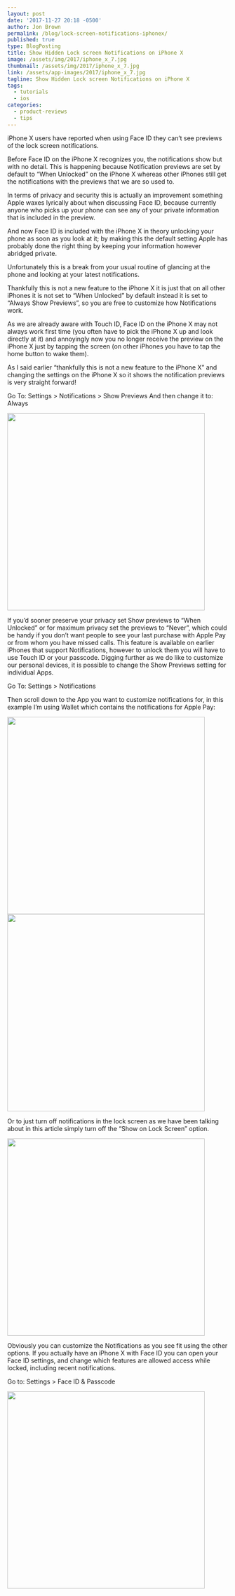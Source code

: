 ```yaml
---
layout: post
date: '2017-11-27 20:18 -0500'
author: Jon Brown
permalink: /blog/lock-screen-notifications-iphonex/
published: true
type: BlogPosting
title: Show Hidden Lock screen Notifications on iPhone X
image: /assets/img/2017/iphone_x_7.jpg
thumbnail: /assets/img/2017/iphone_x_7.jpg
link: /assets/app-images/2017/iphone_x_7.jpg
tagline: Show Hidden Lock screen Notifications on iPhone X
tags:
  - tutorials
  - ios
categories:
  - product-reviews
  - tips
---
```

iPhone X users have reported when using Face ID they can’t see previews of the lock screen notifications.

Before Face ID on the iPhone X recognizes you, the notifications show but with no detail.
This is happening because Notification previews are set by default to “When Unlocked” on the iPhone X whereas other iPhones still get the notifications with the previews that we are so used to.

In terms of privacy and security this is actually an improvement something Apple waxes lyrically about when discussing Face ID, because currently anyone who picks up your phone can see any of your private information that is included in the preview.

And now Face ID is included with the iPhone X in theory unlocking your phone as soon as you look at it; by making this the default setting Apple has probably done the right thing by keeping your information however abridged private.

Unfortunately this is a break from your usual routine of glancing at the phone and looking at your latest notifications.

Thankfully this is not a new feature to the iPhone X it is just that on all other iPhones it is not set to “When Unlocked” by default instead it is set to “Always Show Previews”, so you are free to customize how Notifications work.

As we are already aware with Touch ID, Face ID on the iPhone X may not always work first time (you often have to pick the iPhone X up and look directly at it) and annoyingly now you no longer receive the preview on the iPhone X just by tapping the screen (on other iPhones you have to tap the home button to wake them).

As I said earlier “thankfully this is not a new feature to the iPhone X” and changing the settings on the iPhone X so it shows the notification previews is very straight forward!

Go To:
Settings > Notifications > Show Previews
And then change it to: Always

<img src="{{ site.site_cdn }}/assets/img/blog/2017/iphonexlock/image1.png" class="img-fluid rounded m-2" width="450" />

If you’d sooner preserve your privacy set Show previews to “When Unlocked” or for maximum privacy set the previews to “Never”, which could be handy if you don’t want people to see your last purchase with Apple Pay or from whom you have missed calls.
This feature is available on earlier iPhones that support Notifications, however to unlock them you will have to use Touch ID or your passcode.
Digging further as we do like to customize our personal devices, it is possible to change the Show Previews setting for individual Apps.

Go To:
Settings > Notifications

Then scroll down to the App you want to customize notifications for, in this example I’m using Wallet which contains the notifications for Apple Pay:

<img src="{{ site.site_cdn }}/assets/img/blog/2017/iphonexlock/image3.png" class="img-fluid rounded m-2" width="450" />

<img src="{{ site.site_cdn }}/assets/img/blog/2017/iphonexlock/image2.png" class="img-fluid rounded m-2" width="450" />

Or to just turn off notifications in the lock screen as we have been talking about in this article simply turn off the “Show on Lock Screen” option.

<img src="{{ site.site_cdn }}/assets/img/blog/2017/iphonexlock/image5.png" class="img-fluid rounded m-2" width="450" />

Obviously you can customize the Notifications as you see fit using the other options.
If you actually have an iPhone X with Face ID you can open your Face ID settings, and change which features are allowed access while locked, including recent notifications.

Go to:
Settings > Face ID & Passcode

<img src="{{ site.site_cdn }}/assets/img/blog/2017/iphonexlock/image4.png" class="img-fluid rounded m-2" width="450" />

